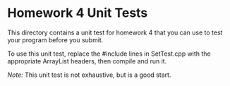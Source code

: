 Homework 4 Unit Tests
===

This directory contains a unit test for homework 4 that you can use to test 
your program before you submit. 

To use this unit test, replace the #include lines in SetTest.cpp with the 
appropriate ArrayList headers, then compile and run it.

*Note:* This unit test is not exhaustive, but is a good start.